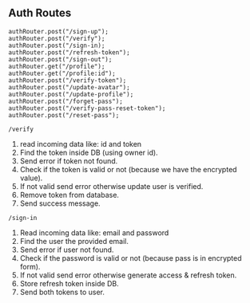 ## Auth Routes

```
authRouter.post("/sign-up");
authRouter.post("/verify");
authRouter.post("/sign-in);
authRouter.post("/refresh-token");
authRouter.post("/sign-out");
authRouter.get("/profile");
authRouter.get("/profile:id");
authRouter.post("/verify-token");
authRouter.post("/update-avatar");
authRouter.post("/update-profile");
authRouter.post("/forget-pass");
authRouter.post("/verify-pass-reset-token");
authRouter.post("/reset-pass");
```

`/verify`
1. read incoming data like: id and token
2. Find the token inside DB (using owner id).
3. Send error if token not found.
4. Check if the token is valid or not (because we have the encrypted value).
5. If not valid send error otherwise update user is verified.
6. Remove token from database.
7. Send success message.

`/sign-in`
1. Read incoming data like: email and password
2. Find the user the provided email.
3. Send error if user not found.
4. Check if the password is valid or not (because pass is in encrypted form).
5. If not valid send error otherwise generate access & refresh token.
6. Store refresh token inside DB.
7. Send both tokens to user.